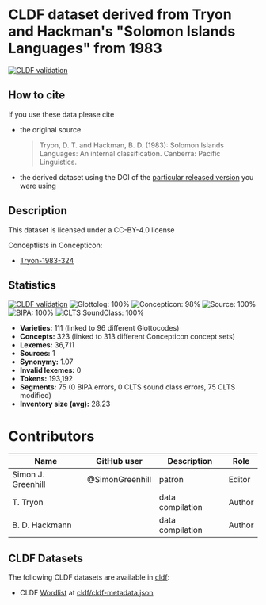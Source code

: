 # CLDF dataset derived from Tryon and Hackman's "Solomon Islands Languages" from 1983

[![CLDF validation](https://github.com/lexibank/tryonsolomon/workflows/CLDF-validation/badge.svg)](https://github.com/lexibank/tryonsolomon/actions?query=workflow%3ACLDF-validation)

## How to cite

If you use these data please cite
- the original source
  > Tryon, D. T. and Hackman, B. D. (1983): Solomon Islands Languages: An internal classification. Canberra: Pacific Linguistics.
- the derived dataset using the DOI of the [particular released version](../../releases/) you were using

## Description


This dataset is licensed under a CC-BY-4.0 license


Conceptlists in Concepticon:
- [Tryon-1983-324](https://concepticon.clld.org/contributions/Tryon-1983-324)
## Statistics


[![CLDF validation](https://github.com/lexibank/tryonsolomon/workflows/CLDF-validation/badge.svg)](https://github.com/lexibank/tryonsolomon/actions?query=workflow%3ACLDF-validation)
![Glottolog: 100%](https://img.shields.io/badge/Glottolog-100%25-brightgreen.svg "Glottolog: 100%")
![Concepticon: 98%](https://img.shields.io/badge/Concepticon-98%25-green.svg "Concepticon: 98%")
![Source: 100%](https://img.shields.io/badge/Source-100%25-brightgreen.svg "Source: 100%")
![BIPA: 100%](https://img.shields.io/badge/BIPA-100%25-brightgreen.svg "BIPA: 100%")
![CLTS SoundClass: 100%](https://img.shields.io/badge/CLTS%20SoundClass-100%25-brightgreen.svg "CLTS SoundClass: 100%")

- **Varieties:** 111 (linked to 96 different Glottocodes)
- **Concepts:** 323 (linked to 313 different Concepticon concept sets)
- **Lexemes:** 36,711
- **Sources:** 1
- **Synonymy:** 1.07
- **Invalid lexemes:** 0
- **Tokens:** 193,192
- **Segments:** 75 (0 BIPA errors, 0 CLTS sound class errors, 75 CLTS modified)
- **Inventory size (avg):** 28.23

# Contributors

Name               | GitHub user     | Description                          | Role
---                | ---             | ---                                  | ---
Simon J. Greenhill | @SimonGreenhill | patron                               | Editor
T. Tryon  | | data compilation | Author
B. D. Hackmann | | data compilation | Author




## CLDF Datasets

The following CLDF datasets are available in [cldf](cldf):

- CLDF [Wordlist](https://github.com/cldf/cldf/tree/master/modules/Wordlist) at [cldf/cldf-metadata.json](cldf/cldf-metadata.json)